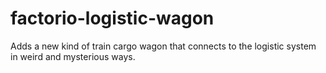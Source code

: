 # factorio-logistic-wagon
Adds a new kind of train cargo wagon that connects to the logistic system in weird and mysterious ways.
